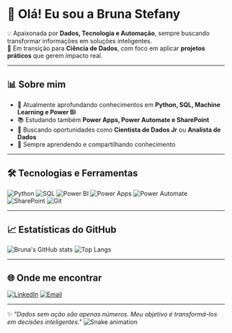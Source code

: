 # 👋 Olá! Eu sou a Bruna Stefany

💡 Apaixonada por **Dados, Tecnologia e Automação**, sempre buscando transformar informações em soluções inteligentes.  
🚀 Em transição para **Ciência de Dados**, com foco em aplicar **projetos práticos** que gerem impacto real.

---

## 📊 Sobre mim
- 🎯 Atualmente aprofundando conhecimentos em **Python, SQL, Machine Learning e Power BI**  
- 📚 Estudando também **Power Apps, Power Automate e SharePoint**  
- 💼 Buscando oportunidades como **Cientista de Dados Jr** ou **Analista de Dados**  
- 🌱 Sempre aprendendo e compartilhando conhecimento

---

## 🛠️ Tecnologias e Ferramentas
![Python](https://img.shields.io/badge/Python-3776AB?style=for-the-badge&logo=python&logoColor=white)
![SQL](https://img.shields.io/badge/SQL-4479A1?style=for-the-badge&logo=postgresql&logoColor=white)
![Power BI](https://img.shields.io/badge/Power%20BI-F2C811?style=for-the-badge&logo=Power%20BI&logoColor=black)
![Power Apps](https://img.shields.io/badge/Power%20Apps-742774?style=for-the-badge&logo=powerapps&logoColor=white)
![Power Automate](https://img.shields.io/badge/Power%20Automate-0066FF?style=for-the-badge&logo=powerautomate&logoColor=white)
![SharePoint](https://img.shields.io/badge/SharePoint-0078D4?style=for-the-badge&logo=microsoftsharepoint&logoColor=white)
![Git](https://img.shields.io/badge/Git-F05032?style=for-the-badge&logo=git&logoColor=white)

---

## 📈 Estatísticas do GitHub
![Bruna's GitHub stats](https://github-readme-stats.vercel.app/api?username=SEU-USUARIO&show_icons=true&theme=radical)
![Top Langs](https://github-readme-stats.vercel.app/api/top-langs/?username=SEU-USUARIO&layout=compact&theme=radical)

---

## 🌐 Onde me encontrar
[![LinkedIn](https://img.shields.io/badge/LinkedIn-0A66C2?style=for-the-badge&logo=linkedin&logoColor=white)](https://www.linkedin.com/in/SEU-LINKEDIN)
[![Email](https://img.shields.io/badge/Email-FF5722?style=for-the-badge&logo=gmail&logoColor=white)](mailto:SEU-EMAIL)

---
✨ *"Dados sem ação são apenas números. Meu objetivo é transformá-los em decisões inteligentes."*
![Snake animation](https://github.com/seu-usuário-aqui/seu-usuário-aqui/blob/output/github-contribution-grid-snake.svg)

